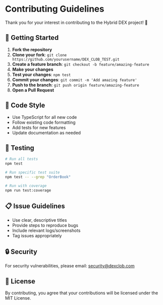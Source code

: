 # Contributing Guidelines

Thank you for your interest in contributing to the Hybrid DEX project! 🎉

## 🚀 Getting Started

1. **Fork the repository**
2. **Clone your fork**: `git clone https://github.com/yourusername/DEX_CLOB_TEST.git`
3. **Create a feature branch**: `git checkout -b feature/amazing-feature`
4. **Make your changes**
5. **Test your changes**: `npm test`
6. **Commit your changes**: `git commit -m 'Add amazing feature'`
7. **Push to the branch**: `git push origin feature/amazing-feature`
8. **Open a Pull Request**

## 📝 Code Style

- Use TypeScript for all new code
- Follow existing code formatting
- Add tests for new features
- Update documentation as needed

## 🧪 Testing

```bash
# Run all tests
npm test

# Run specific test suite
npm test -- --grep "OrderBook"

# Run with coverage
npm run test:coverage
```

## 📋 Issue Guidelines

- Use clear, descriptive titles
- Provide steps to reproduce bugs
- Include relevant logs/screenshots
- Tag issues appropriately

## 🔒 Security

For security vulnerabilities, please email: security@dexclob.com

## 📄 License

By contributing, you agree that your contributions will be licensed under the MIT License.
